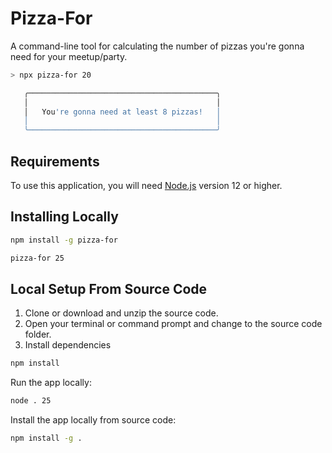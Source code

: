 # Pizza-For

A command-line tool for calculating the number of pizzas you're gonna need for your meetup/party.

```sh
> npx pizza-for 20

   ╭──────────────────────────────────────────╮
   │                                          │
   │   You're gonna need at least 8 pizzas!   │
   │                                          │
   ╰──────────────────────────────────────────╯
```

## Requirements

To use this application, you will need [Node.js](https://nodejs.org/) version 12 or higher.

## Installing Locally

```sh
npm install -g pizza-for
```

```sh
pizza-for 25
```

## Local Setup From Source Code

1. Clone or download and unzip the source code.
2. Open your terminal or command prompt and change to the source code folder.
3. Install dependencies

```sh
npm install
```

Run the app locally:

```sh
node . 25
```

Install the app locally from source code:

```sh
npm install -g .
```
